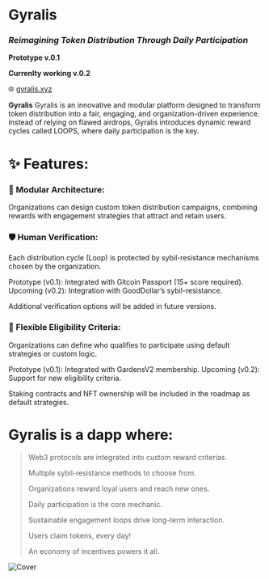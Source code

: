 # Gyralis  
### *Reimagining Token Distribution Through Daily Participation*

**Prototype v.0.1**

**Currenlty working v.0.2**

🌐 [gyralis.xyz](https://gyralis.xyz)

**Gyralis** Gyralis is an innovative and modular platform designed to transform token distribution into a fair, engaging, and organization-driven experience.  
Instead of relying on flawed airdrops, Gyralis introduces dynamic reward cycles called LOOPS, where daily participation is the key.


# ✨ Features:

### 🧩 Modular Architecture:
Organizations can design custom token distribution campaigns, combining rewards with engagement strategies that attract and retain users.

### 🛡️ Human Verification:
Each distribution cycle (Loop) is protected by sybil-resistance mechanisms chosen by the organization.

Prototype (v0.1): Integrated with Gitcoin Passport (15+ score required).
Upcoming (v0.2): Integration with GoodDollar’s sybil-resistance.

Additional verification options will be added in future versions.

###  🔐 Flexible Eligibility Criteria:
Organizations can define who qualifies to participate using default strategies or custom logic.

Prototype (v0.1): Integrated with GardensV2 membership.
Upcoming (v0.2): Support for new eligibility criteria.

Staking contracts and NFT ownership will be included in the roadmap as default strategies.

# Gyralis is a dapp where:

> Web3 protocols are integrated into custom reward criterias.
> 
> Multiple sybil-resistance methods to choose from.
> 
> Organizations reward loyal users and reach new ones.
> 
> Daily participation is the core mechanic.
> 
> Sustainable engagement loops drive long-term interaction.
>
> Users claim tokens, every day!
> 
> An economy of incentives powers it all.





![Cover](https://github.com/user-attachments/assets/de32bd8d-fd60-4c90-8e51-fa762608fae0)
